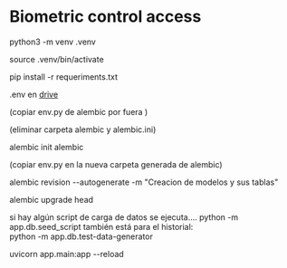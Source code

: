 # Biometric control access

python3 -m venv .venv

source .venv/bin/activate

pip install -r requeriments.txt 

.env en [drive](https://drive.google.com/file/d/1EQ9HP8g5HvRUAaJq07TpoEbxTANaCr9Z/view?usp=sharing)

(copiar env.py de alembic por fuera )

(eliminar carpeta alembic y  alembic.ini)

alembic init alembic

(copiar env.py en la nueva carpeta generada de alembic)

alembic revision --autogenerate -m "Creacion de modelos y sus tablas"

alembic upgrade head

si hay algún script de carga de datos se ejecuta…. python -m app.db.seed_script
también está para el historial:  
python -m app.db.test-data-generator

uvicorn app.main:app --reload